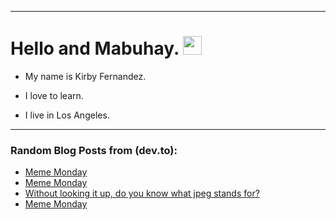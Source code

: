 
<img src="https://komarev.com/ghpvc/?username=kirbygit&style=flat-square&color=blue" alt=""/>

---
<h1>
  Hello and Mabuhay.
  <img src="https://media.giphy.com/media/hvRJCLFzcasrR4ia7z/giphy.gif" width="30px"/>
</h1>

- My name is Kirby Fernandez.

- I love to learn.

- I live in Los Angeles.

---

### Random Blog Posts from (dev.to):
<!-- BLOG-POST-LIST:START -->
- [Meme Monday](https://dev.to/ben/meme-monday-44dh)
- [Meme Monday](https://dev.to/ben/meme-monday-47e2)
- [Without looking it up, do you know what jpeg stands for?](https://dev.to/ben/without-looking-it-up-do-you-know-what-jpeg-stands-for-17bp)
- [Meme Monday](https://dev.to/ben/meme-monday-22jl)
<!-- BLOG-POST-LIST:END -->
